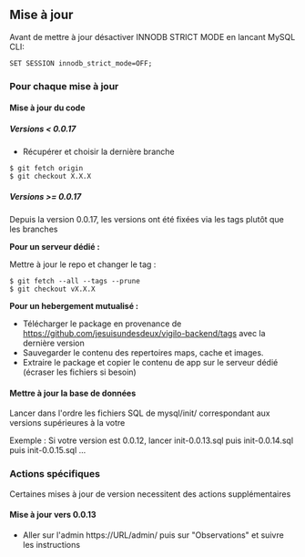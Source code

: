 ## Mise à jour
Avant de mettre à jour désactiver INNODB STRICT MODE en lancant MySQL CLI:

```
SET SESSION innodb_strict_mode=OFF;
```

### Pour chaque mise à jour

#### Mise à jour du code

##### Versions < 0.0.17

* Récupérer et choisir la dernière branche

```
$ git fetch origin
$ git checkout X.X.X
```

##### Versions >= 0.0.17

Depuis la version 0.0.17, les versions ont été fixées via les tags plutôt que les branches

**Pour un serveur dédié :**

Mettre à jour le repo et changer le tag :

```
$ git fetch --all --tags --prune
$ git checkout vX.X.X
```

**Pour un hebergement mutualisé :**

* Télécharger le package en provenance de https://github.com/jesuisundesdeux/vigilo-backend/tags avec la dernière version
* Sauvegarder le contenu des repertoires maps, cache et images.
* Extraire le package et copier le contenu de app sur le serveur dédié (écraser les fichiers si besoin)


#### Mettre à jour la base de données

Lancer dans l'ordre les fichiers SQL de mysql/init/ correspondant aux versions supérieures à la votre 

Exemple : Si votre version est 0.0.12, lancer init-0.0.13.sql puis init-0.0.14.sql puis init-0.0.15.sql ...


### Actions spécifiques

Certaines mises à jour de version necessitent des actions supplémentaires 

#### Mise à jour vers 0.0.13

* Aller sur l'admin https://URL/admin/ puis sur "Observations" et suivre les instructions

